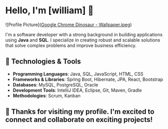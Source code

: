 # Hello, I'm [william] 👋

![Profile Picture]([Google Chrome Dinosaur - Wallpaper.jpeg](https://github.com/willzba/willzba/blob/main/Google%20Chrome%20Dinosaur%20-%20Wallpaper.jpeg?raw=true))

I'm a software developer with a strong background in building applications using **Java** and **SQL**. I specialize in creating robust and scalable solutions that solve complex problems and improve business efficiency.

## 🔧 Technologies & Tools

- **Programming Languages**: Java, SQL, JavaScript, HTML, CSS
- **Frameworks & Libraries**: Spring Boot, Hibernate, JPA, React, Bootstrap
- **Databases**: MySQL, PostgreSQL, Oracle
- **Development Tools**: IntelliJ IDEA, Eclipse, Git, Maven, Gradle
- **Methodologies**: Scrum, Kanban

## 🚀 Thanks for visiting my profile. I'm excited to connect and collaborate on exciting projects!

<!--
**willzba/willzba** is a ✨ _special_ ✨ repository because its `README.md` (this file) appears on your GitHub profile.

Here are some ideas to get you started:

- 🔭 I’m currently working on ...
- 🌱 I’m currently learning ...
- 👯 I’m looking to collaborate on ...
- 🤔 I’m looking for help with ...
- 💬 Ask me about ...
- 📫 How to reach me: ...
- 😄 Pronouns: ...
- ⚡ Fun fact: ...
-->
